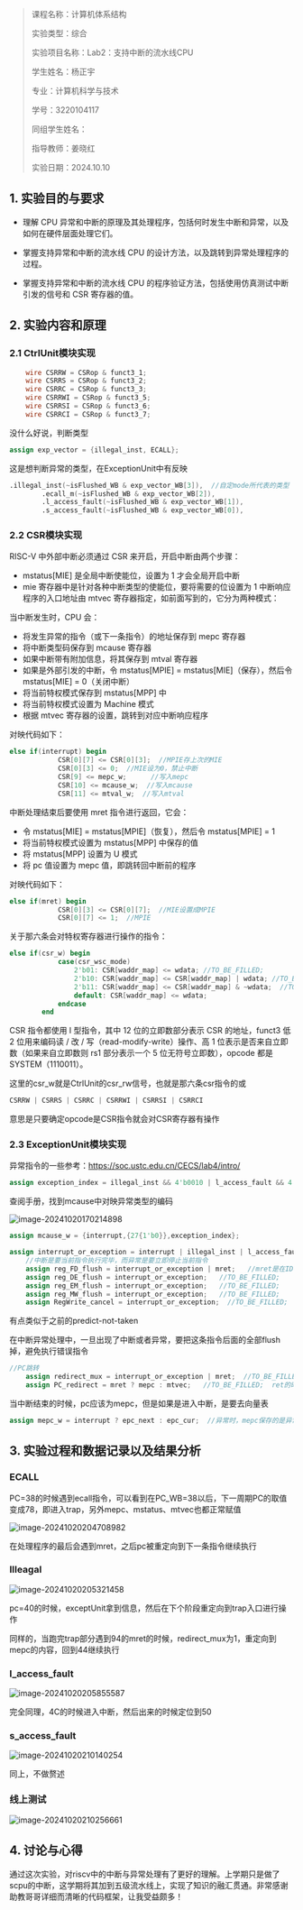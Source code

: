 > 课程名称：计算机体系结构
>
> 实验类型：综合
>
> 实验项目名称：Lab2：支持中断的流水线CPU
>
> 学生姓名：杨正宇
>
> 专业：计算机科学与技术
>
> 学号：3220104117
>
> 同组学生姓名：
>
> 指导教师：姜晓红
>
> 实验日期：2024.10.10



## 1. 实验目的与要求

- 理解 CPU 异常和中断的原理及其处理程序，包括何时发生中断和异常，以及如何在硬件层面处理它们。

- 掌握支持异常和中断的流水线 CPU 的设计方法，以及跳转到异常处理程序的过程。

- 掌握支持异常和中断的流水线 CPU 的程序验证方法，包括使用仿真测试中断引发的信号和 CSR 寄存器的值。




## 2. 实验内容和原理
### 2.1 CtrlUnit模块实现
```verilog
    wire CSRRW = CSRop & funct3_1;
    wire CSRRS = CSRop & funct3_2;
    wire CSRRC = CSRop & funct3_3;
    wire CSRRWI = CSRop & funct3_5;
    wire CSRRSI = CSRop & funct3_6;
    wire CSRRCI = CSRop & funct3_7;
```
没什么好说，判断类型

```verilog
assign exp_vector = {illegal_inst, ECALL};
```
这是想判断异常的类型，在ExceptionUnit中有反映
```verilog
.illegal_inst(~isFlushed_WB & exp_vector_WB[3]),  //自定mode所代表的类型
        .ecall_m(~isFlushed_WB & exp_vector_WB[2]),
        .l_access_fault(~isFlushed_WB & exp_vector_WB[1]),
        .s_access_fault(~isFlushed_WB & exp_vector_WB[0]),
```



### 2.2 CSR模块实现
RISC-V 中外部中断必须通过 CSR 来开启，开启中断由两个步骤：

- mstatus[MIE] 是全局中断使能位，设置为 1 才会全局开启中断
- mie 寄存器中是针对各种中断类型的使能位，要将需要的位设置为 1
中断响应程序的入口地址由 mtvec 寄存器指定，如前面写到的，它分为两种模式：


当中断发生时，CPU 会：
- 将发生异常的指令（或下一条指令）的地址保存到 mepc 寄存器
- 将中断类型码保存到 mcause 寄存器
- 如果中断带有附加信息，将其保存到 mtval 寄存器
- 如果是外部引发的中断，令 mstatus[MPIE] = mstatus[MIE]（保存），然后令 mstatus[MIE] = 0（关闭中断）
- 将当前特权模式保存到 mstatus[MPP] 中
- 将当前特权模式设置为 Machine 模式
- 根据 mtvec 寄存器的设置，跳转到对应中断响应程序

对映代码如下：
```verilog
else if(interrupt) begin
            CSR[0][7] <= CSR[0][3];  //MPIE存上次的MIE
            CSR[0][3] <= 0;  //MIE设为0，禁止中断
            CSR[9] <= mepc_w;      //写入mepc
            CSR[10] <= mcause_w;  //写入mcause
            CSR[11] <= mtval_w;  //写入mtval
```

中断处理结束后要使用 mret 指令进行返回，它会：
- 令 mstatus[MIE] = mstatus[MPIE]（恢复），然后令 mstatus[MPIE] = 1
- 将当前特权模式设置为 mstatus[MPP] 中保存的值
- 将 mstatus[MPP] 设置为 U 模式
- 将 pc 值设置为 mepc 值，即跳转回中断前的程序

对映代码如下：
```verilog
else if(mret) begin
            CSR[0][3] <= CSR[0][7];  //MIE设置成MPIE
            CSR[0][7] <= 1;  //MPIE
```

关于那六条会对特权寄存器进行操作的指令：
```verilog
else if(csr_w) begin
            case(csr_wsc_mode)
                2'b01: CSR[waddr_map] <= wdata; //TO_BE_FILLED;
                2'b10: CSR[waddr_map] <= CSR[waddr_map] | wdata; //TO_BE_FILLED;
                2'b11: CSR[waddr_map] <= CSR[waddr_map] & ~wdata;  //TO_BE_FILLED;
                default: CSR[waddr_map] <= wdata;
            endcase            
        end
```

CSR 指令都使用 I 型指令，其中 12 位的立即数部分表示 CSR 的地址，funct3 低 2 位用来编码读 / 改 / 写（read-modify-write）操作、高 1 位表示是否来自立即数（如果来自立即数则 rs1 部分表示一个 5 位无符号立即数），opcode 都是 SYSTEM（1110011）。

这里的csr_w就是CtrlUnit的csr_rw信号，也就是那六条csr指令的或
```verilog
CSRRW | CSRRS | CSRRC | CSRRWI | CSRRSI | CSRRCI
```
意思是只要确定opcode是CSR指令就会对CSR寄存器有操作


### 2.3 ExceptionUnit模块实现
异常指令的一些参考：https://soc.ustc.edu.cn/CECS/lab4/intro/

```verilog
assign exception_index = illegal_inst && 4'b0010 | l_access_fault && 4'b0101 | s_access_fault && 4'b0111 | ecall_m && 4'b1011;
```
查阅手册，找到mcause中对映异常类型的编码

![image-20241020170214898](assets/lab2_report/image-20241020170214898.png)

```verilog
assign mcause_w = {interrupt,{27{1'b0}},exception_index};
```



```verilog
assign interrupt_or_exception = interrupt | illegal_inst | l_access_fault | s_access_fault | ecall_m;
    //中断是要当前指令执行完毕，而异常是要立即停止当前指令
    assign reg_FD_flush = interrupt_or_exception | mret;   //mret是在ID阶段得到，他的下一条指令进入了IF，需要被冲刷掉
    assign reg_DE_flush = interrupt_or_exception;   //TO_BE_FILLED;
    assign reg_EM_flush = interrupt_or_exception;   //TO_BE_FILLED;
    assign reg_MW_flush = interrupt_or_exception;   //TO_BE_FILLED;
    assign RegWrite_cancel = interrupt_or_exception;  //TO_BE_FILLED;
```

有点类似于之前的predict-not-taken

在中断异常处理中，一旦出现了中断或者异常，要把这条指令后面的全部flush掉，避免执行错误指令


```verilog
//PC跳转
    assign redirect_mux = interrupt_or_exception | mret;  //TO_BE_FILLED;  //1的时候是异常处理的pc，0的时候是IF阶段的
    assign PC_redirect = mret ? mepc : mtvec;   //TO_BE_FILLED;  ret的时候，PC跳转到mepc，中断和异常的时候跳转到mvec
```
当中断结束的时候，pc应该为mepc，但是如果是进入中断，是要去向量表

```verilog
assign mepc_w = interrupt ? epc_next : epc_cur;  //异常时，mepc保存的是异常的指令；中断时，mepc保存的是下一条指令
```

## 3. 实验过程和数据记录以及结果分析

### ECALL

PC=38的时候遇到ecall指令，可以看到在PC_WB=38以后，下一周期PC的取值变成78，即进入trap，另外mepc、mstatus、mtvec也都正常赋值

![image-20241020204708982](img/lab2_report/image-20241020204708982.png)

在处理程序的最后会遇到mret，之后pc被重定向到下一条指令继续执行



### Illeagal

![image-20241020205321458](img/lab2_report/image-20241020205321458.png)

pc=40的时候，exceptUnit拿到信息，然后在下个阶段重定向到trap入口进行操作

同样的，当跑完trap部分遇到94的mret的时候，redirect_mux为1，重定向到mepc的内容，回到44继续执行



### l_access_fault

![image-20241020205855587](img/lab2_report/image-20241020205855587.png)

完全同理，4C的时候进入中断，然后出来的时候定位到50



### s_access_fault

![image-20241020210140254](img/lab2_report/image-20241020210140254.png)



同上，不做赘述



### 线上测试

![image-20241020210256661](img/lab2_report/image-20241020210256661.png)




## 4. 讨论与心得

通过这次实验，对riscv中的中断与异常处理有了更好的理解。上学期只是做了scpu的中断，这学期将其加到五级流水线上，实现了知识的融汇贯通。非常感谢助教哥哥详细而清晰的代码框架，让我受益颇多！
